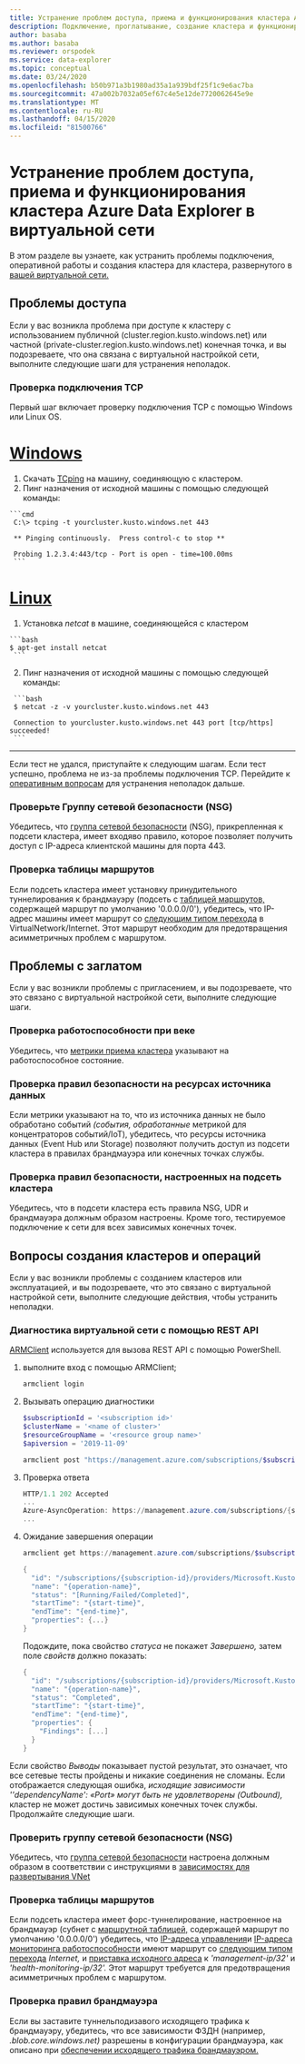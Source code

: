 ```yaml
---
title: Устранение проблем доступа, приема и функционирования кластера Azure Data Explorer в виртуальной сети
description: Подключение, проглатывание, создание кластера и функционирование кластера Azure Data Explorer в виртуальной сети
author: basaba
ms.author: basaba
ms.reviewer: orspodek
ms.service: data-explorer
ms.topic: conceptual
ms.date: 03/24/2020
ms.openlocfilehash: b50b971a3b1980ad35a1a939bdf25f1c9e6ac7ba
ms.sourcegitcommit: 47a002b7032a05ef67c4e5e12de7720062645e9e
ms.translationtype: MT
ms.contentlocale: ru-RU
ms.lasthandoff: 04/15/2020
ms.locfileid: "81500766"
---
```

# <a name="troubleshoot-access-ingestion-and-operation-of-your-azure-data-explorer-cluster-in-your-virtual-network"></a>Устранение проблем доступа, приема и функционирования кластера Azure Data Explorer в виртуальной сети

В этом разделе вы узнаете, как устранить проблемы подключения, оперативной работы и создания кластера для кластера, развернутого в [вашей виртуальной сети.](/azure/virtual-network/virtual-networks-overview)

## <a name="access-issues"></a>Проблемы доступа

Если у вас возникла проблема при доступе к кластеру с использованием публичной (cluster.region.kusto.windows.net) или частной (private-cluster.region.kusto.windows.net) конечная точка, и вы подозреваете, что она связана с виртуальной настройкой сети, выполните следующие шаги для устранения неполадок.

### <a name="check-tcp-connectivity"></a>Проверка подключения TCP

Первый шаг включает проверку подключения TCP с помощью Windows или Linux OS.

# <a name="windows"></a>[Windows](#tab/windows)

   1. Скачать [TCping](https://www.elifulkerson.com/projects/tcping.php) на машину, соединяющую с кластером.
   2. Пинг назначения от исходной машины с помощью следующей команды:

    ```cmd
     C:\> tcping -t yourcluster.kusto.windows.net 443 
    
     ** Pinging continuously.  Press control-c to stop **
    
     Probing 1.2.3.4:443/tcp - Port is open - time=100.00ms
     ```

# <a name="linux"></a>[Linux](#tab/linux)

   1. Установка *netcat* в машине, соединяющейся с кластером

    ```bash
    $ apt-get install netcat
     ```

   2. Пинг назначения от исходной машины с помощью следующей команды:

     ```bash
     $ netcat -z -v yourcluster.kusto.windows.net 443
    
     Connection to yourcluster.kusto.windows.net 443 port [tcp/https] succeeded!
     ```
---

Если тест не удался, приступайте к следующим шагам. Если тест успешно, проблема не из-за проблемы подключения TCP. Перейдите к [оперативным вопросам](#cluster-creation-and-operations-issues) для устранения неполадок дальше.

### <a name="check-the-network-security-group-nsg"></a>Проверьте Группу сетевой безопасности (NSG)

   Убедитесь, что [группа сетевой безопасности](/azure/virtual-network/security-overview) (NSG), прикрепленная к подсети кластера, имеет входяво правило, которое позволяет получить доступ с IP-адреса клиентской машины для порта 443.

### <a name="check-route-table"></a>Проверка таблицы маршрутов

   Если подсеть кластера имеет установку принудительного туннелирования к брандмауэру (подсеть с [таблицей маршрутов,](/azure/virtual-network/virtual-networks-udr-overview) содержащей маршрут по умолчанию '0.0.0.0/0'), убедитесь, что IP-адрес машины имеет маршрут со [следующим типом перехода](/azure/virtual-network/virtual-networks-udr-overview) в VirtualNetwork/Internet. Этот маршрут необходим для предотвращения асимметричных проблем с маршрутом.

## <a name="ingestion-issues"></a>Проблемы с заглатом

Если у вас возникли проблемы с пригласением, и вы подозреваете, что это связано с виртуальной настройкой сети, выполните следующие шаги.

### <a name="check-ingestion-health"></a>Проверка работоспособности при веке

Убедитесь, что [метрики приема кластера](/azure/data-explorer/using-metrics#ingestion-health-and-performance-metrics) указывают на работоспособное состояние.

### <a name="check-security-rules-on-data-source-resources"></a>Проверка правил безопасности на ресурсах источника данных

Если метрики указывают на то, что из источника данных не было обработано событий *(события, обработанные* метрикой для концентраторов событий/IoT), убедитесь, что ресурсы источника данных (Event Hub или Storage) позволяют получить доступ из подсети кластера в правилах брандмауэра или конечных точках службы.

### <a name="check-security-rules-configured-on-clusters-subnet"></a>Проверка правил безопасности, настроенных на подсеть кластера

Убедитесь, что в подсети кластера есть правила NSG, UDR и брандмауэра должным образом настроены. Кроме того, тестируемое подключение к сети для всех зависимых конечных точек. 

## <a name="cluster-creation-and-operations-issues"></a>Вопросы создания кластеров и операций

Если у вас возникли проблемы с созданием кластеров или эксплуатацией, и вы подозреваете, что это связано с виртуальной настройкой сети, выполните следующие действия, чтобы устранить неполадки.

### <a name="diagnose-the-virtual-network-with-the-rest-api"></a>Диагностика виртуальной сети с помощью REST API

[ARMClient](https://chocolatey.org/packages/ARMClient) используется для вызова REST API с помощью PowerShell. 

1. выполните вход с помощью ARMClient;

   ```powerShell
   armclient login
   ```

1. Вызывать операцию диагностики

    ```powershell
    $subscriptionId = '<subscription id>'
    $clusterName = '<name of cluster>'
    $resourceGroupName = '<resource group name>'
    $apiversion = '2019-11-09'
    
    armclient post "https://management.azure.com/subscriptions/$subscriptionId/resourceGroups/$resourceGroupName/providers/Microsoft.Kusto/clusters/$clusterName/diagnoseVirtualNetwork?api-version=$apiversion" -verbose
    ```

1. Проверка ответа

    ```powershell
    HTTP/1.1 202 Accepted
    ...
    Azure-AsyncOperation: https://management.azure.com/subscriptions/{subscription-id}/providers/Microsoft.Kusto/locations/{location}/operationResults/{operation-id}?api-version=2019-11-09
    ...
    ```

1. Ожидание завершения операции

    ```powershell
    armclient get https://management.azure.com/subscriptions/$subscriptionId/providers/Microsoft.Kusto/locations/{location}/operationResults/{operation-id}?api-version=2019-11-09
    
    {
      "id": "/subscriptions/{subscription-id}/providers/Microsoft.Kusto/locations/{location}/operationresults/{operation-id}",
      "name": "{operation-name}",
      "status": "[Running/Failed/Completed]",
      "startTime": "{start-time}",
      "endTime": "{end-time}",
      "properties": {...}
    }
    ```
    
   Подождите, пока свойство *статуса* не покажет *Завершено,* затем поле *свойств* должно показать:

    ```powershell
    {
      "id": "/subscriptions/{subscription-id}/providers/Microsoft.Kusto/locations/{location}/operationresults/{operation-id}",
      "name": "{operation-name}",
      "status": "Completed",
      "startTime": "{start-time}",
      "endTime": "{end-time}",
      "properties": {
        "Findings": [...]
      }
    }
    ```

Если свойство *Выводы* показывает пустой результат, это означает, что все сетевые тесты пройдены и никакие соединения не сломаны. Если отображается следующая ошибка, *исходящие зависимости ''dependencyName': «Port» могут быть не удовлетворены (Outbound),* кластер не может достичь зависимых конечных точек службы. Продолжайте следующие шаги.

### <a name="check-network-security-group-nsg"></a>Проверить группу сетевой безопасности (NSG)

Убедитесь, что [группа сетевой безопасности](/azure/virtual-network/security-overview) настроена должным образом в соответствии с инструкциями в [зависимостях для развертывания VNet](/azure/data-explorer/vnet-deployment#dependencies-for-vnet-deployment)

### <a name="check-route-table"></a>Проверка таблицы маршрутов

Если подсеть кластера имеет форс-туннелирование, настроенное на брандмауэр (субнет с [маршрутной таблицей,](/azure/virtual-network/virtual-networks-udr-overview) содержащей маршрут по умолчанию '0.0.0.0/0') убедитесь, что [IP-адреса управления](vnet-deployment.md#azure-data-explorer-management-ip-addresses)и [IP-адреса мониторинга работоспособности](vnet-deployment.md#health-monitoring-addresses) имеют маршрут со [следующим типом перехода](/azure/virtual-network/virtual-networks-udr-overview##next-hop-types-across-azure-tools) *Internet,* и [приставка исходного адреса](/azure/virtual-network/virtual-networks-udr-overview#how-azure-selects-a-route) к *'management-ip/32'* и *'health-monitoring-ip/32'.* Этот маршрут требуется для предотвращения асимметричных проблем с маршрутом.

### <a name="check-firewall-rules"></a>Проверка правил брандмауэра

Если вы заставите туннельподизавого исходящего трафика к брандмауэру, убедитесь, что все зависимости ФЗДН (например, *.blob.core.windows.net)* разрешены в конфигурации брандмауэра, как описано при [обеспечении исходящего трафика брандмауэром.](/azure/data-explorer/vnet-deployment#securing-outbound-traffic-with-firewall)
